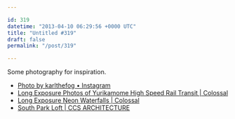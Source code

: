 ```yaml
---

id: 319
datetime: "2013-04-10 06:29:56 +0000 UTC"
title: "Untitled #319"
draft: false
permalink: "/post/319"

---
```


Some photography for inspiration. 

 
 * [Photo by karlthefog • Instagram](http://instagram.com/p/X5f8MLAMA3/)
 * [Long Exposure Photos of Yurikamome High Speed Rail Transit | Colossal](http://www.thisiscolossal.com/2011/08/high-speed-photos-of-yurikamome-rail-transit/)
 * [Long Exposure Neon Waterfalls | Colossal](http://www.thisiscolossal.com/2013/04/long-exposure-neon-waterfalls/)
 * [South Park Loft | CCS ARCHITECTURE](http://ccs-architecture.com/portfolio/south-park-loft/)


